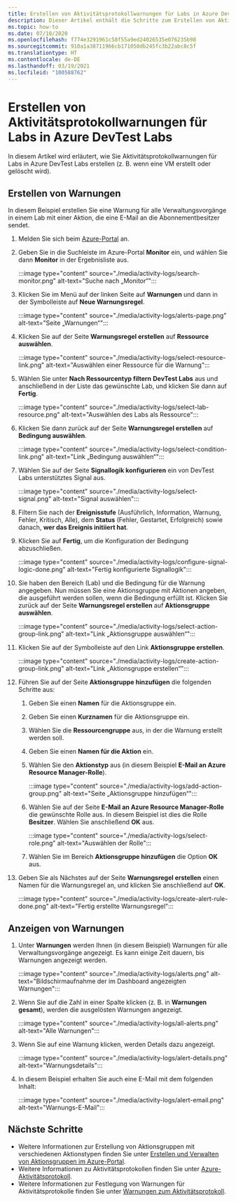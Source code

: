 ```yaml
---
title: Erstellen von Aktivitätsprotokollwarnungen für Labs in Azure DevTest Labs
description: Dieser Artikel enthält die Schritte zum Erstellen von Aktivitätsprotokollwarnungen für Labs in Azure DevTest Labs.
ms.topic: how-to
ms.date: 07/10/2020
ms.openlocfilehash: f774e3291961c58f55a9ed24026535e076235b98
ms.sourcegitcommit: 910a1a38711966cb171050db245fc3b22abc8c5f
ms.translationtype: HT
ms.contentlocale: de-DE
ms.lasthandoff: 03/19/2021
ms.locfileid: "100588762"
---
```

# <a name="create-activity-log-alerts-for-labs-in-azure-devtest-labs"></a>Erstellen von Aktivitätsprotokollwarnungen für Labs in Azure DevTest Labs
In diesem Artikel wird erläutert, wie Sie Aktivitätsprotokollwarnungen für Labs in Azure DevTest Labs erstellen (z. B. wenn eine VM erstellt oder gelöscht wird).

## <a name="create-alerts"></a>Erstellen von Warnungen
In diesem Beispiel erstellen Sie eine Warnung für alle Verwaltungsvorgänge in einem Lab mit einer Aktion, die eine E-Mail an die Abonnementbesitzer sendet. 

1. Melden Sie sich beim [Azure-Portal](https://portal.azure.com) an.
1. Geben Sie in die Suchleiste im Azure-Portal **Monitor** ein, und wählen Sie dann **Monitor** in der Ergebnisliste aus. 

    :::image type="content" source="./media/activity-logs/search-monitor.png" alt-text="Suche nach „Monitor“":::        
1. Klicken Sie im Menü auf der linken Seite auf **Warnungen** und dann in der Symbolleiste auf **Neue Warnungsregel**. 

    :::image type="content" source="./media/activity-logs/alerts-page.png" alt-text="Seite „Warnungen“":::    
1. Klicken Sie auf der Seite **Warnungsregel erstellen** auf **Ressource auswählen**. 

    :::image type="content" source="./media/activity-logs/select-resource-link.png" alt-text="Auswählen einer Ressource für die Warnung":::        
1. Wählen Sie unter **Nach Ressourcentyp filtern** **DevTest Labs** aus und anschließend in der Liste das gewünschte Lab, und klicken Sie dann auf **Fertig**.

    :::image type="content" source="./media/activity-logs/select-lab-resource.png" alt-text="Auswählen des Labs als Ressource":::
1. Klicken Sie dann zurück auf der Seite **Warnungsregel erstellen** auf **Bedingung auswählen**. 

    :::image type="content" source="./media/activity-logs/select-condition-link.png" alt-text="Link „Bedingung auswählen“":::    
1. Wählen Sie auf der Seite **Signallogik konfigurieren** ein von DevTest Labs unterstütztes Signal aus. 

    :::image type="content" source="./media/activity-logs/select-signal.png" alt-text="Signal auswählen":::
1. Filtern Sie nach der **Ereignisstufe** (Ausführlich, Information, Warnung, Fehler, Kritisch, Alle), dem **Status** (Fehler, Gestartet, Erfolgreich) sowie danach, **wer das Ereignis initiiert hat**. 
1. Klicken Sie auf **Fertig**, um die Konfiguration der Bedingung abzuschließen. 

    :::image type="content" source="./media/activity-logs/configure-signal-logic-done.png" alt-text="Fertig konfigurierte Signallogik":::
1. Sie haben den Bereich (Lab) und die Bedingung für die Warnung angegeben. Nun müssen Sie eine Aktionsgruppe mit Aktionen angeben, die ausgeführt werden sollen, wenn die Bedingung erfüllt ist. Klicken Sie zurück auf der Seite **Warnungsregel erstellen** auf **Aktionsgruppe auswählen**. 

    :::image type="content" source="./media/activity-logs/select-action-group-link.png" alt-text="Link „Aktionsgruppe auswählen“":::
1. Klicken Sie auf der Symbolleiste auf den Link **Aktionsgruppe erstellen**. 

    :::image type="content" source="./media/activity-logs/create-action-group-link.png" alt-text="Link „Aktionsgruppe erstellen“":::
1. Führen Sie auf der Seite **Aktionsgruppe hinzufügen** die folgenden Schritte aus:
    1. Geben Sie einen **Namen** für die Aktionsgruppe ein.
    1. Geben Sie einen **Kurznamen** für die Aktionsgruppe ein. 
    1. Wählen Sie die **Ressourcengruppe** aus, in der die Warnung erstellt werden soll. 
    1. Geben Sie einen **Namen für die Aktion** ein. 
    1. Wählen Sie den **Aktionstyp** aus (in diesem Beispiel **E-Mail an Azure Resource Manager-Rolle**). 

        :::image type="content" source="./media/activity-logs/add-action-group.png" alt-text="Seite „Aktionsgruppe hinzufügen“":::
    1. Wählen Sie auf der Seite **E-Mail an Azure Resource Manager-Rolle** die gewünschte Rolle aus. In diesem Beispiel ist dies die Rolle **Besitzer**. Wählen Sie anschließend **OK** aus. 

        :::image type="content" source="./media/activity-logs/select-role.png" alt-text="Auswählen der Rolle":::            
    1. Wählen Sie im Bereich **Aktionsgruppe hinzufügen** die Option **OK** aus. 
1. Geben Sie als Nächstes auf der Seite **Warnungsregel erstellen** einen Namen für die Warnungsregel an, und klicken Sie anschließend auf **OK**. 

    :::image type="content" source="./media/activity-logs/create-alert-rule-done.png" alt-text="Fertig erstellte Warnungsregel":::

## <a name="view-alerts"></a>Anzeigen von Warnungen 
1. Unter **Warnungen** werden Ihnen (in diesem Beispiel) Warnungen für alle Verwaltungsvorgänge angezeigt. Es kann einige Zeit dauern, bis Warnungen angezeigt werden. 

    :::image type="content" source="./media/activity-logs/alerts.png" alt-text="Bildschirmaufnahme der im Dashboard angezeigten Warnungen":::
1. Wenn Sie auf die Zahl in einer Spalte klicken (z. B. in **Warnungen gesamt**), werden die ausgelösten Warnungen angezeigt. 

    :::image type="content" source="./media/activity-logs/all-alerts.png" alt-text="Alle Warnungen":::
1. Wenn Sie auf eine Warnung klicken, werden Details dazu angezeigt. 

    :::image type="content" source="./media/activity-logs/alert-details.png" alt-text="Warnungsdetails":::
1. In diesem Beispiel erhalten Sie auch eine E-Mail mit dem folgenden Inhalt: 

    :::image type="content" source="./media/activity-logs/alert-email.png" alt-text="Warnungs-E-Mail":::

## <a name="next-steps"></a>Nächste Schritte
- Weitere Informationen zur Erstellung von Aktionsgruppen mit verschiedenen Aktionstypen finden Sie unter [Erstellen und Verwalten von Aktionsgruppen im Azure-Portal](../azure-monitor/alerts/action-groups.md).
- Weitere Informationen zu Aktivitätsprotokollen finden Sie unter [Azure-Aktivitätsprotokoll](../azure-monitor/essentials/activity-log.md).
- Weitere Informationen zur Festlegung von Warnungen für Aktivitätsprotokolle finden Sie unter [Warnungen zum Aktivitätsprotokoll](../azure-monitor/alerts/activity-log-alerts.md).

